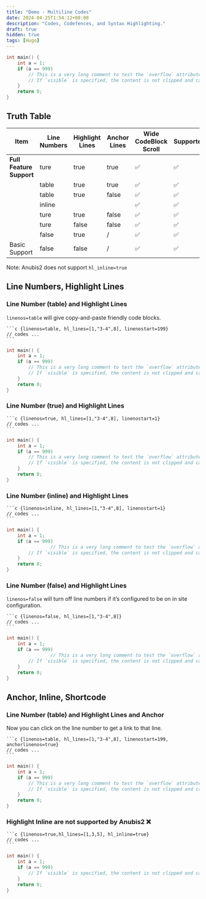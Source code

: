 ```yaml
---
title: "Demo - Multiline Codes"
date: 2024-04-25T1:54:12+08:00
description: "Codes, Codefences, and Syntax Highlighting."
draft: true
hidden: true
tags: [Hugo]
---
```


```c {linenos=table, hl_lines=[1,"3-4",8], linenostart=199}
int main() {
    int a = 1;
    if (a == 999)
        // This is a very long comment to test the `overflow` attribute defined in CSS. The `overflow` property in CSS deals with the content when it overflows the block-level container. It can take the following values: `visible` (default), `hidden`, `scroll`, `auto`, and `clip`.
        // If `visible` is specified, the content is not clipped and can render outside the container. If `hidden` is specified, the content is clipped and the rest of the content will be invisible. If `scroll` is specified, the browser should provide a scrolling mechanism for the user to access the clipped content.
    }
    return 0;
}
```

## Truth Table

| Item                     | Line Numbers | Highlight Lines | Anchor Lines | Wide CodeBlock Scroll | Supported |
| ------------------------ | ------------ | --------------- | ------------ | --------------------- | --------- |
| **Full Feature Support** | ture         | true            | true         | ✅                     | ✅         |
|                          | table        | true            | true         | ✅                     | ✅         |
|                          | table        | true            | false        | ✅                     | ✅         |
|                          | inline       |                 |              | ✅                     | ✅         |
|                          | ture         | true            | false        | ✅                     | ✅         |
|                          | ture         | false           | false        | ✅                     | ✅         |
|                          | false        | true            | /            | ✅                     | ✅         |
| Basic Support            | false        | false           | /            | ✅                     | ✅         |

Note: Anubis2 does not support `hl_inline=true`

<!--more-->

## Line Numbers, Highlight Lines

### Line Number (table) and Highlight Lines

`linenos=table` will give copy-and-paste friendly code blocks.

    ```c {linenos=table, hl_lines=[1,"3-4",8], linenostart=199}
    // codes ...
    ```

```c {linenos=table, hl_lines=[1,"3-4",8], linenostart=199}
int main() {
    int a = 1;
    if (a == 999)
        // This is a very long comment to test the `overflow` attribute defined in CSS. The `overflow` property in CSS deals with the content when it overflows the block-level container. It can take the following values: `visible` (default), `hidden`, `scroll`, `auto`, and `clip`.
        // If `visible` is specified, the content is not clipped and can render outside the container. If `hidden` is specified, the content is clipped and the rest of the content will be invisible. If `scroll` is specified, the browser should provide a scrolling mechanism for the user to access the clipped content.
    }
    return 0;
}
```

### Line Number (true) and Highlight Lines

    ```c {linenos=true, hl_lines=[1,"3-4",8], linenostart=1}
    // codes ...
    ```

```c {linenos=true, hl_lines=[1,"3-4",8], linenostart=1}
int main() {
    int a = 1;
    if (a == 999)
        // This is a very long comment to test the `overflow` attribute defined in CSS. The `overflow` property in CSS deals with the content when it overflows the block-level container. It can take the following values: `visible` (default), `hidden`, `scroll`, `auto`, and `clip`.
        // If `visible` is specified, the content is not clipped and can render outside the container. If `hidden` is specified, the content is clipped and the rest of the content will be invisible. If `scroll` is specified, the browser should provide a scrolling mechanism for the user to access the clipped content.
    }
    return 0;
}
```

### Line Number (inline) and Highlight Lines

    ```c {linenos=inline, hl_lines=[1,"3-4",8], linenostart=1}
    // codes ...
    ```

```c {linenos=inline, hl_lines=[1,"3-4",8], linenostart=1}
int main() {
    int a = 1;
    if (a == 999)
                // This is a very long comment to test the `overflow` attribute defined in CSS. The `overflow` property in CSS deals with the content when it overflows the block-level container. It can take the following values: `visible` (default), `hidden`, `scroll`, `auto`, and `clip`.
        // If `visible` is specified, the content is not clipped and can render outside the container. If `hidden` is specified, the content is clipped and the rest of the content will be invisible. If `scroll` is specified, the browser should provide a scrolling mechanism for the user to access the clipped content.
    }
    return 0;
}
```

### Line Number (false) and Highlight Lines

`linenos=false` will turn off line numbers if it’s configured to be on in site configuration.

    ```c {linenos=false, hl_lines=[1,"3-4",8]}
    // codes ...
    ```

```c {linenos=false, hl_lines=[1,"3-4",8]}
int main() {
    int a = 1;
    if (a == 999)
                // This is a very long comment to test the `overflow` attribute defined in CSS. The `overflow` property in CSS deals with the content when it overflows the block-level container. It can take the following values: `visible` (default), `hidden`, `scroll`, `auto`, and `clip`.
        // If `visible` is specified, the content is not clipped and can render outside the container. If `hidden` is specified, the content is clipped and the rest of the content will be invisible. If `scroll` is specified, the browser should provide a scrolling mechanism for the user to access the clipped content.
    }
    return 0;
}
```

## Anchor, Inline, Shortcode

### Line Number (table) and Highlight Lines and Anchor

Now you can click on the line number to get a link to that line.

    ```c {linenos=table, hl_lines=[1,"3-4",8], linenostart=199, anchorlinenos=true}
    // codes ...
    ```

```c {linenos=table, hl_lines=[1,"3-4",8], linenostart=199, anchorlinenos=true}
int main() {
    int a = 1;
    if (a == 999)
        // This is a very long comment to test the `overflow` attribute defined in CSS. The `overflow` property in CSS deals with the content when it overflows the block-level container. It can take the following values: `visible` (default), `hidden`, `scroll`, `auto`, and `clip`.
        // If `visible` is specified, the content is not clipped and can render outside the container. If `hidden` is specified, the content is clipped and the rest of the content will be invisible. If `scroll` is specified, the browser should provide a scrolling mechanism for the user to access the clipped content.
    }
    return 0;
}
```

### Highlight Inline are not supported by Anubis2 ❌

    ```c {linenos=true,hl_lines=[1,3,5], hl_inline=true}
    // codes ...
    ```

```c {linenos=true,hl_lines=[1,3,5], hl_inline=true}
int main() {
    int a = 1;
    if (a == 999)
        // If `visible` is specified, the content is not clipped and can render outside the container. If `hidden` is specified, the content is clipped and the rest of the content will be invisible. If `scroll` is specified, the browser should provide a scrolling mechanism for the user to access the clipped content.
    }
    return 0;
}
```


<!-- 

Those are trash codes.

### Highlight shortcode, with Line Number (table), with Highlight Lines and Anchor

    {{</* highlight c "linenos=table,hl_lines=1 3-4 8, anchorlinenos=true" */>}}
    // codes
    {{</* /highlight */>}}

{{< highlight c "linenos=table,hl_lines=1 3-4 8, anchorlinenos=true" >}}
int main() {
int a = 1;
if (a == 999)
// This is a very long comment to test the `overflow` attribute defined in CSS. The `overflow` property in CSS deals with the content when it overflows the block-level container. It can take the following values: `visible` (default), `hidden`, `scroll`, `auto`, and `clip`.
// If `visible` is specified, the content is not clipped and can render outside the container. If `hidden` is specified, the content is clipped and the rest of the content will be invisible. If `scroll` is specified, the browser should provide a scrolling mechanism for the user to access the clipped content.
}
return 0;
}
{{< / highlight >}}

### Highlight shortcode, with Line Number (inline), with Highlight Lines and Anchor

    {{</* highlight c "linenos=inline,hl_lines=1 3-4 8, anchorlinenos=true" */>}}
    // codes
    {{</* /highlight */>}}

{{< highlight c "linenos=inline,hl_lines=1 3-4 8, anchorlinenos=true" >}}
int main() {
int a = 1;
if (a == 999)
// This is a very long comment to test the `overflow` attribute defined in CSS. The `overflow` property in CSS deals with the content when it overflows the block-level container. It can take the following values: `visible` (default), `hidden`, `scroll`, `auto`, and `clip`.
// If `visible` is specified, the content is not clipped and can render outside the container. If `hidden` is specified, the content is clipped and the rest of the content will be invisible. If `scroll` is specified, the browser should provide a scrolling mechanism for the user to access the clipped content.
}
return 0;
}
{{< / highlight >}}

### Highlight shortcode, No Line Number, With Highlight Lines and Anchor

    {{</* highlight c "linenos=false,hl_lines=1 3-4 8, anchorlinenos=true" */>}}
    // codes
    {{</* /highlight */>}}

{{< highlight c "linenos=false,hl_lines=1 3-4 8, anchorlinenos=true" >}}
int main() {
int a = 1;
if (a == 999)
// This is a very long comment to test the `overflow` attribute defined in CSS. The `overflow` property in CSS deals with the content when it overflows the block-level container. It can take the following values: `visible` (default), `hidden`, `scroll`, `auto`, and `clip`.
// If `visible` is specified, the content is not clipped and can render outside the container. If `hidden` is specified, the content is clipped and the rest of the content will be invisible. If `scroll` is specified, the browser should provide a scrolling mechanism for the user to access the clipped content.
}
return 0;
}
{{< / highlight >}} -->
